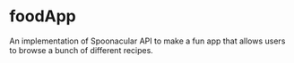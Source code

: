 # foodApp
An implementation of Spoonacular API to make a fun app that allows users to browse a bunch of different recipes.
